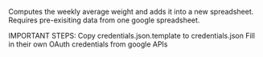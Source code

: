 Computes the weekly average weight and adds it into a new spreadsheet. Requires pre-exisiting data from one google spreadsheet. 

IMPORTANT STEPS:
Copy credentials.json.template to credentials.json 
Fill in their own OAuth credentials from google APIs
